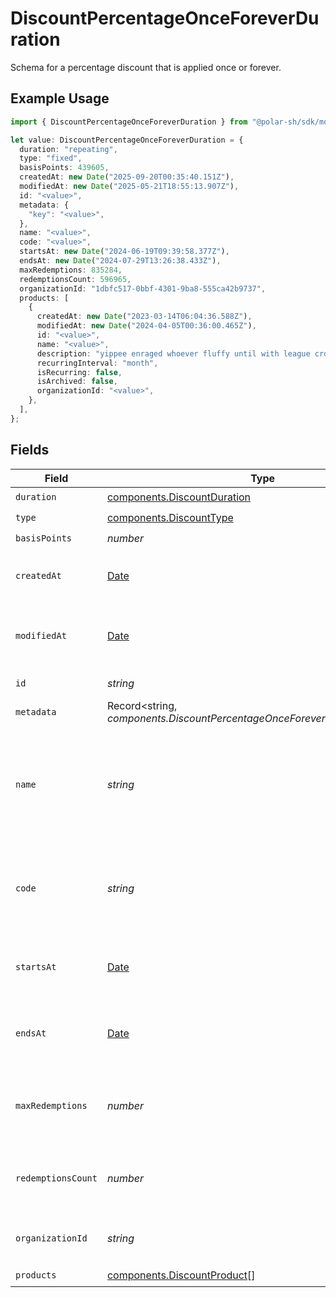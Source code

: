 # DiscountPercentageOnceForeverDuration

Schema for a percentage discount that is applied once or forever.

## Example Usage

```typescript
import { DiscountPercentageOnceForeverDuration } from "@polar-sh/sdk/models/components/discountpercentageonceforeverduration.js";

let value: DiscountPercentageOnceForeverDuration = {
  duration: "repeating",
  type: "fixed",
  basisPoints: 439605,
  createdAt: new Date("2025-09-20T00:35:40.151Z"),
  modifiedAt: new Date("2025-05-21T18:55:13.907Z"),
  id: "<value>",
  metadata: {
    "key": "<value>",
  },
  name: "<value>",
  code: "<value>",
  startsAt: new Date("2024-06-19T09:39:58.377Z"),
  endsAt: new Date("2024-07-29T13:26:38.433Z"),
  maxRedemptions: 835284,
  redemptionsCount: 596965,
  organizationId: "1dbfc517-0bbf-4301-9ba8-555ca42b9737",
  products: [
    {
      createdAt: new Date("2023-03-14T06:04:36.588Z"),
      modifiedAt: new Date("2024-04-05T00:36:00.465Z"),
      id: "<value>",
      name: "<value>",
      description: "yippee enraged whoever fluffy until with league crossly",
      recurringInterval: "month",
      isRecurring: false,
      isArchived: false,
      organizationId: "<value>",
    },
  ],
};
```

## Fields

| Field                                                                                         | Type                                                                                          | Required                                                                                      | Description                                                                                   | Example                                                                                       |
| --------------------------------------------------------------------------------------------- | --------------------------------------------------------------------------------------------- | --------------------------------------------------------------------------------------------- | --------------------------------------------------------------------------------------------- | --------------------------------------------------------------------------------------------- |
| `duration`                                                                                    | [components.DiscountDuration](../../models/components/discountduration.md)                    | :heavy_check_mark:                                                                            | N/A                                                                                           |                                                                                               |
| `type`                                                                                        | [components.DiscountType](../../models/components/discounttype.md)                            | :heavy_check_mark:                                                                            | N/A                                                                                           |                                                                                               |
| `basisPoints`                                                                                 | *number*                                                                                      | :heavy_check_mark:                                                                            | N/A                                                                                           |                                                                                               |
| `createdAt`                                                                                   | [Date](https://developer.mozilla.org/en-US/docs/Web/JavaScript/Reference/Global_Objects/Date) | :heavy_check_mark:                                                                            | Creation timestamp of the object.                                                             |                                                                                               |
| `modifiedAt`                                                                                  | [Date](https://developer.mozilla.org/en-US/docs/Web/JavaScript/Reference/Global_Objects/Date) | :heavy_check_mark:                                                                            | Last modification timestamp of the object.                                                    |                                                                                               |
| `id`                                                                                          | *string*                                                                                      | :heavy_check_mark:                                                                            | The ID of the object.                                                                         |                                                                                               |
| `metadata`                                                                                    | Record<string, *components.DiscountPercentageOnceForeverDurationMetadata*>                    | :heavy_check_mark:                                                                            | N/A                                                                                           |                                                                                               |
| `name`                                                                                        | *string*                                                                                      | :heavy_check_mark:                                                                            | Name of the discount. Will be displayed to the customer when the discount is applied.         |                                                                                               |
| `code`                                                                                        | *string*                                                                                      | :heavy_check_mark:                                                                            | Code customers can use to apply the discount during checkout.                                 |                                                                                               |
| `startsAt`                                                                                    | [Date](https://developer.mozilla.org/en-US/docs/Web/JavaScript/Reference/Global_Objects/Date) | :heavy_check_mark:                                                                            | Timestamp after which the discount is redeemable.                                             |                                                                                               |
| `endsAt`                                                                                      | [Date](https://developer.mozilla.org/en-US/docs/Web/JavaScript/Reference/Global_Objects/Date) | :heavy_check_mark:                                                                            | Timestamp after which the discount is no longer redeemable.                                   |                                                                                               |
| `maxRedemptions`                                                                              | *number*                                                                                      | :heavy_check_mark:                                                                            | Maximum number of times the discount can be redeemed.                                         |                                                                                               |
| `redemptionsCount`                                                                            | *number*                                                                                      | :heavy_check_mark:                                                                            | Number of times the discount has been redeemed.                                               |                                                                                               |
| `organizationId`                                                                              | *string*                                                                                      | :heavy_check_mark:                                                                            | The organization ID.                                                                          | 1dbfc517-0bbf-4301-9ba8-555ca42b9737                                                          |
| `products`                                                                                    | [components.DiscountProduct](../../models/components/discountproduct.md)[]                    | :heavy_check_mark:                                                                            | N/A                                                                                           |                                                                                               |
